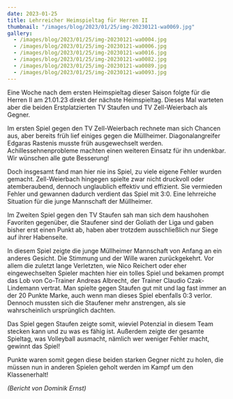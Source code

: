 ```yaml
---
date: 2023-01-25
title: Lehrreicher Heimspieltag für Herren II
thumbnail: "/images/blog/2023/01/25/img-20230121-wa0069.jpg"
gallery:
  - /images/blog/2023/01/25/img-20230121-wa0004.jpg
  - /images/blog/2023/01/25/img-20230121-wa0006.jpg
  - /images/blog/2023/01/25/img-20230121-wa0016.jpg
  - /images/blog/2023/01/25/img-20230121-wa0082.jpg
  - /images/blog/2023/01/25/img-20230121-wa0089.jpg
  - /images/blog/2023/01/25/img-20230121-wa0093.jpg
---
```


Eine Woche nach dem ersten Heimspieltag dieser Saison folgte für die Herren II am 21.01.23 direkt der nächste Heimspieltag. Dieses Mal warteten aber die beiden Erstplatzierten TV Staufen und TV Zell-Weierbach als Gegner.

Im ersten Spiel gegen den TV Zell-Weierbach rechnete man sich Chancen aus, aber bereits früh lief einiges gegen die Müllheimer. Diagonalangreifer Edgaras Rastenis musste früh ausgewechselt werden. Achillessehnenprobleme machten einen weiteren Einsatz für ihn undenkbar. Wir wünschen alle gute Besserung!

Doch insgesamt fand man hier nie ins Spiel, zu viele eigene Fehler wurden gemacht. Zell-Weierbach hingegen spielte zwar nicht druckvoll oder atemberaubend, dennoch unglaublich effektiv und effizient. Sie vermieden Fehler und gewannen dadurch verdient das Spiel mit 3:0. Eine lehrreiche Situation für die junge Mannschaft der Müllheimer.

Im Zweiten Spiel gegen den TV Staufen sah man sich dem haushohen Favoriten gegenüber, die Staufener sind der Goliath der Liga und gaben bisher erst einen Punkt ab, haben aber trotzdem ausschließlich nur Siege auf ihrer Habenseite.

In diesem Spiel zeigte die junge Müllheimer Mannschaft von Anfang an ein anderes Gesicht. Die Stimmung und der Wille waren zurückgekehrt. Vor allem die zuletzt lange Verletzten, wie Nico Reichert oder eher eingewechselten Spieler machten hier ein tolles Spiel und bekamen prompt das Lob von Co-Trainer Andreas Albrecht, der Trainer Claudio Czak-Lindemann vertrat. Man spielte gegen Staufen gut mit und lag fast immer an der 20 Punkte Marke, auch wenn man dieses Spiel ebenfalls 0:3 verlor. Dennoch mussten sich die Staufener mehr anstrengen, als sie wahrscheinlich ursprünglich dachten.

Das Spiel gegen Staufen zeigte somit, wieviel Potenzial in diesem Team stecken kann und zu was es fähig ist. Außerdem zeigte der gesamte Spieltag, was Volleyball ausmacht, nämlich wer weniger Fehler macht, gewinnt das Spiel!

Punkte waren somit gegen diese beiden starken Gegner nicht zu holen, die müssen nun in anderen Spielen geholt werden im Kampf um den Klassenerhalt!

_(Bericht von Dominik Ernst)_
